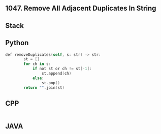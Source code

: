 ## 1047. Remove All Adjacent Duplicates In String
## Stack
## Python
```swift
def removeDuplicates(self, s: str) -> str:
        st = []
        for ch in s:
            if not st or ch != st[-1]:
                st.append(ch)
            else:
                st.pop()
        return "".join(st)
```

## CPP
```swift

```

## JAVA
```swift
```
